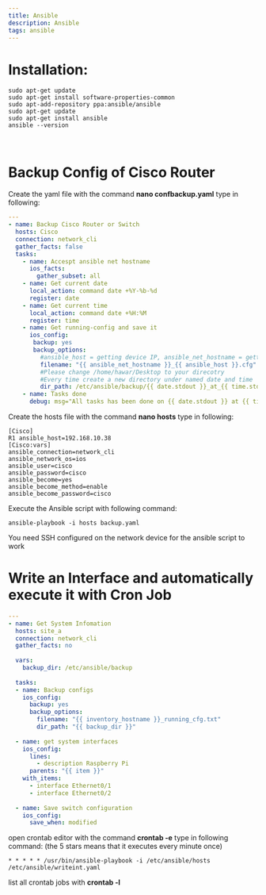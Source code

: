 ```yaml
---
title: Ansible
description: Ansible
tags: ansible
---
```


# Installation:
```vue
sudo apt-get update 
sudo apt-get install software-properties-common 
sudo apt-add-repository ppa:ansible/ansible 
sudo apt-get update 
sudo apt-get install ansible 
ansible --version 
```
</br>

# Backup Config of Cisco Router
Create the yaml file with the command **nano confbackup.yaml**
type in following:
```yaml
---
- name: Backup Cisco Router or Switch
  hosts: Cisco
  connection: network_cli
  gather_facts: false
  tasks:
    - name: Accespt ansible net hostname
      ios_facts:
        gather_subset: all
    - name: Get current date
      local_action: command date +%Y-%b-%d
      register: date
    - name: Get current time
      local_action: command date +%H:%M
      register: time
    - name: Get running-config and save it
      ios_config:
       backup: yes
       backup_options:
         #ansible_host = getting device IP, ansible_net_hostname = getting device hostname
         filename: "{{ ansible_net_hostname }}_{{ ansible_host }}.cfg"
         #Please change /home/hawar/Desktop to your direcotry
         #Every time create a new directory under named date and time
         dir_path: /etc/ansible/backup/{{ date.stdout }}_at_{{ time.stdout }}
    - name: Tasks done
      debug: msg="All tasks has been done on {{ date.stdout }} at {{ time.stdout }}."
```
Create the hosts file with the command **nano hosts**
type in following:
```
[Cisco]
R1 ansible_host=192.168.10.38
[Cisco:vars]
ansible_connection=network_cli
ansible_network_os=ios
ansible_user=cisco
ansible_password=cisco
ansible_become=yes
ansible_become_method=enable
ansible_become_password=cisco
```
Execute the Ansible script with following command:
```
ansible-playbook -i hosts backup.yaml
```
You need SSH configured on the network device for the ansible script to work
</br>

# Write an Interface and automatically execute it with Cron Job
```yaml
---
- name: Get System Infomation
  hosts: site_a
  connection: network_cli
  gather_facts: no
  
  vars:
    backup_dir: /etc/ansible/backup
  
  tasks:
  - name: Backup configs
    ios_config:
      backup: yes
      backup_options:
        filename: "{{ inventory_hostname }}_running_cfg.txt"
        dir_path: "{{ backup_dir }}"
    
  - name: get system interfaces
    ios_config:
      lines:
        - description Raspberry Pi
      parents: "{{ item }}"
    with_items:
      - interface Ethernet0/1
      - interface Ethernet0/2
      
  - name: Save switch configuration
    ios_config:
      save_when: modified
```


open crontab editor with the command **crontab -e**
type in following command: (the 5 stars means that it executes every minute once)
```
* * * * * /usr/bin/ansible-playbook -i /etc/ansible/hosts /etc/ansible/writeint.yaml 
```
list all crontab jobs with **crontab -l**